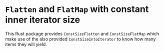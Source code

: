 # `Flatten` and `FlatMap` with constant inner iterator size

This Rust package provides `ConstSizeFlatten` and `ConstSizeFlatMap` which make use of the also provided `ConstSizeIntoIterator` to know how many items they will yield.
